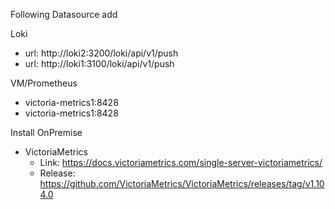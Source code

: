 Following Datasource add

Loki
  - url: http://loki2:3200/loki/api/v1/push
  - url: http://loki1:3100/loki/api/v1/push


VM/Prometheus
- victoria-metrics1:8428
- victoria-metrics1:8428


Install OnPremise
- VictoriaMetrics
    - Link: https://docs.victoriametrics.com/single-server-victoriametrics/
    - Release: https://github.com/VictoriaMetrics/VictoriaMetrics/releases/tag/v1.104.0
